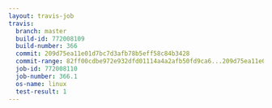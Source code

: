 ```yaml
---
layout: travis-job
travis:
  branch: master
  build-id: 772008109
  build-number: 366
  commit: 209d75ea11e01d7bc7d3afb78b5eff58c84b3428
  commit-range: 82ff00cdbe972e932dfd01114a4a2afb50fd9ca6...209d75ea11e01d7bc7d3afb78b5eff58c84b3428
  job-id: 772008110
  job-number: 366.1
  os-name: linux
  test-result: 1
---
```

